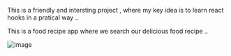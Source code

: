 This is a friendly and intersting project , where my key idea is to learn react hooks in a pratical way ..

This is a food recipe app where we search our delicious food recipe ..

![image](https://github.com/user-attachments/assets/8722ea09-9b5e-47b7-aa1e-39bdc2e79030)
